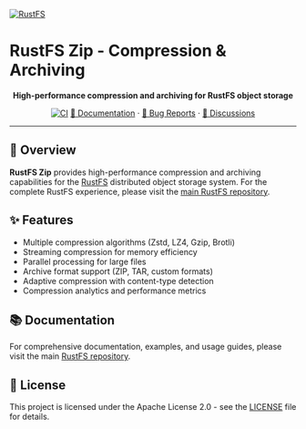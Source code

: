 [![RustFS](https://rustfs.com/images/rustfs-github.png)](https://rustfs.com)

# RustFS Zip - Compression & Archiving

<p align="center">
  <strong>High-performance compression and archiving for RustFS object storage</strong>
</p>

<p align="center">
  <a href="https://github.com/rustfs/rustfs/actions/workflows/ci.yml"><img alt="CI" src="https://github.com/rustfs/rustfs/actions/workflows/ci.yml/badge.svg" /></a>
  <a href="https://docs.rustfs.com">📖 Documentation</a>
  · <a href="https://github.com/rustfs/rustfs/issues">🐛 Bug Reports</a>
  · <a href="https://github.com/rustfs/rustfs/discussions">💬 Discussions</a>
</p>

---

## 📖 Overview

**RustFS Zip** provides high-performance compression and archiving capabilities for the [RustFS](https://rustfs.com) distributed object storage system. For the complete RustFS experience, please visit the [main RustFS repository](https://github.com/rustfs/rustfs).

## ✨ Features

- Multiple compression algorithms (Zstd, LZ4, Gzip, Brotli)
- Streaming compression for memory efficiency
- Parallel processing for large files
- Archive format support (ZIP, TAR, custom formats)
- Adaptive compression with content-type detection
- Compression analytics and performance metrics

## 📚 Documentation

For comprehensive documentation, examples, and usage guides, please visit the main [RustFS repository](https://github.com/rustfs/rustfs).

## 📄 License

This project is licensed under the Apache License 2.0 - see the [LICENSE](../../LICENSE) file for details.
